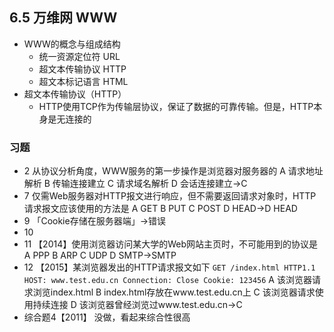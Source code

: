 ## 6.5 万维网 WWW
- WWW的概念与组成结构
    - 统一资源定位符 URL
    - 超文本传输协议 HTTP
    - 超文本标记语言 HTML
- 超文本传输协议（HTTP）
    - HTTP使用TCP作为传输层协议，保证了数据的可靠传输。但是，HTTP本身是无连接的
### 习题
- 2 从协议分析角度，WWW服务的第一步操作是浏览器对服务器的
A 请求地址解析
B 传输连接建立
C 请求域名解析
D 会话连接建立→C
- 7 仅需Web服务器对HTTP报文进行响应，但不需要返回请求对象时，HTTP请求报文应该使用的方法是
A GET
B PUT
C POST
D HEAD→D HEAD
- 9 「Cookie存储在服务器端」→错误
- 10
- 11 【2014】使用浏览器访问某大学的Web网站主页时，不可能用到的协议是
A PPP
B ARP
C UDP
D SMTP→SMTP
- 12 【2015】某浏览器发出的HTTP请求报文如下
`GET /index.html HTTP1.1
HOST: www.test.edu.cn
Connection: Close
Cookie: 123456` 
A 该浏览器请求浏览index.html
B index.html存放在www.test.edu.cn上
C 该浏览器请求使用持续连接
D 该浏览器曾经浏览过www.test.edu.cn→C
- 综合题4【2011】 没做，看起来综合性很高
